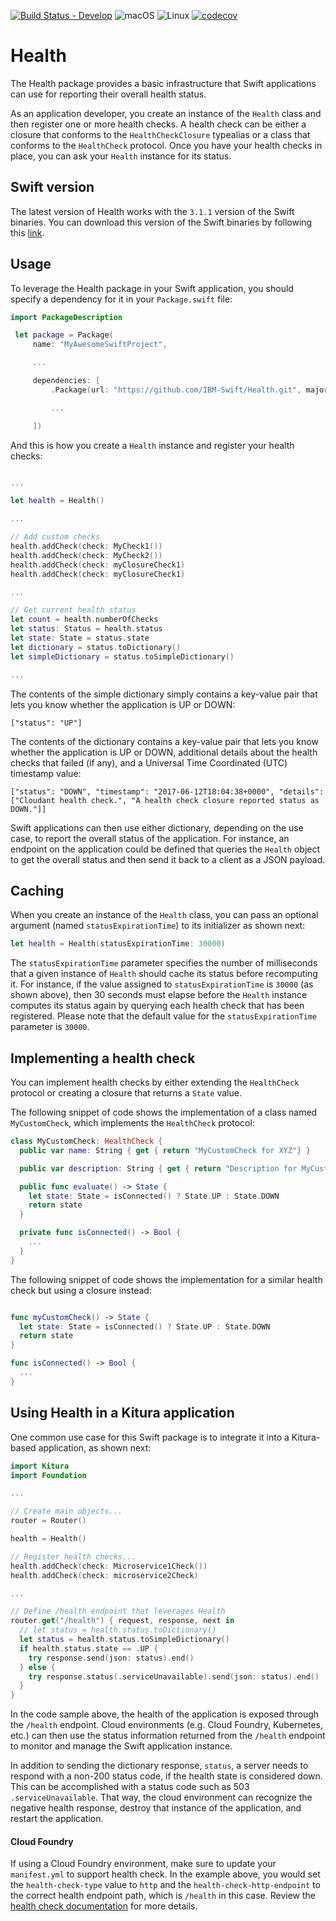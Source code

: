 [![Build Status - Develop](https://travis-ci.org/IBM-Swift/Health.svg?branch=develop)](https://travis-ci.org/IBM-Swift/Health)
![macOS](https://img.shields.io/badge/os-macOS-green.svg?style=flat)
![Linux](https://img.shields.io/badge/os-linux-green.svg?style=flat)
[![codecov](https://codecov.io/gh/IBM-Swift/Health/branch/master/graph/badge.svg)](https://codecov.io/gh/IBM-Swift/Health)

# Health
The Health package provides a basic infrastructure that Swift applications can use for reporting their overall health status.

As an application developer, you create an instance of the `Health` class and then register one or more health checks. A health check can be either a closure that conforms to the `HealthCheckClosure` typealias or a class that conforms to the `HealthCheck` protocol. Once you have your health checks in place, you can ask your `Health` instance for its status.

## Swift version
The latest version of Health works with the `3.1.1` version of the Swift binaries. You can download this version of the Swift binaries by following this [link](https://swift.org/download/#snapshots).

## Usage
To leverage the Health package in your Swift application, you should specify a dependency for it in your `Package.swift` file:

```swift
import PackageDescription

 let package = Package(
     name: "MyAwesomeSwiftProject",

     ...

     dependencies: [
         .Package(url: "https://github.com/IBM-Swift/Health.git", majorVersion: 0),

         ...

     ])
```

And this is how you create a `Health` instance and register your health checks:

```swift

...

let health = Health()

...

// Add custom checks
health.addCheck(check: MyCheck1())
health.addCheck(check: MyCheck2())
health.addCheck(check: myClosureCheck1)
health.addCheck(check: myClosureCheck1)

...

// Get current health status
let count = health.numberOfChecks
let status: Status = health.status
let state: State = status.state
let dictionary = status.toDictionary()
let simpleDictionary = status.toSimpleDictionary()

...

```

The contents of the simple dictionary simply contains a key-value pair that lets you know whether the application is UP or DOWN:

```
["status": "UP"]
```

The contents of the dictionary contains a key-value pair that lets you know whether the application is UP or DOWN, additional details about the health checks that failed (if any), and a Universal Time Coordinated (UTC) timestamp value:

```
["status": "DOWN", "timestamp": "2017-06-12T18:04:38+0000", "details": ["Cloudant health check.", "A health check closure reported status as DOWN."]]
```

Swift applications can then use either dictionary, depending on the use case, to report the overall status of the application. For instance, an endpoint on the application could be defined that queries the `Health` object to get the overall status and then send it back to a client as a JSON payload.

## Caching
When you create an instance of the `Health` class, you can pass an optional argument (named `statusExpirationTime`) to its initializer as shown next:

```swift
let health = Health(statusExpirationTime: 30000)
```

The `statusExpirationTime` parameter specifies the number of milliseconds that a given instance of `Health` should cache its status before recomputing it. For instance, if the value assigned to `statusExpirationTime` is `30000` (as shown above), then 30 seconds must elapse before the `Health` instance computes its status again by querying each health check that has been registered. Please note that the default value for the `statusExpirationTime` parameter is `30000`.

## Implementing a health check
You can implement health checks by either extending the `HealthCheck` protocol or creating a closure that returns a `State` value.

The following snippet of code shows the implementation of a class named `MyCustomCheck`, which implements the `HealthCheck` protocol:

```swift
class MyCustomCheck: HealthCheck {
  public var name: String { get { return "MyCustomCheck for XYZ"} }

  public var description: String { get { return "Description for MyCustomCheck..."} }

  public func evaluate() -> State {
    let state: State = isConnected() ? State.UP : State.DOWN
    return state
  }

  private func isConnected() -> Bool {
    ...
  }
}
```

The following snippet of code shows the implementation for a similar health check but using a closure instead:

```swift

func myCustomCheck() -> State {
  let state: State = isConnected() ? State.UP : State.DOWN
  return state
}

func isConnected() -> Bool {
  ...
}
```

## Using Health in a Kitura application
One common use case for this Swift package is to integrate it into a Kitura-based application, as shown next:

```swift
import Kitura
import Foundation

...

// Create main objects...
router = Router()

health = Health()

// Register health checks...
health.addCheck(check: Microservice1Check())
health.addCheck(check: microservice2Check)

...

// Define /health endpoint that leverages Health
router.get("/health") { request, response, next in
  // let status = health.status.toDictionary()
  let status = health.status.toSimpleDictionary()
  if health.status.state == .UP {
    try response.send(json: status).end()
  } else {
    try response.status(.serviceUnavailable).send(json: status).end()
  }
}

```

In the code sample above, the health of the application is exposed through the `/health` endpoint. Cloud environments (e.g. Cloud Foundry, Kubernetes, etc.) can then use the status information returned from the `/health` endpoint to monitor and manage the Swift application instance. 

In addition to sending the dictionary response, `status`, a server needs to respond with a non-200 status code, if the health state is considered down. This can be accomplished with a status code such as 503 `.serviceUnavailable`. That way, the cloud environment can recognize the negative health response, destroy that instance of the application, and restart the application.

#### Cloud Foundry

If using a Cloud Foundry environment, make sure to update your `manifest.yml` to support health check. In the example above, you would set the `health-check-type` value to `http` and the `health-check-http-endpoint` to the correct health endpoint path, which is `/health` in this case. Review the [health check documentation](https://docs.cloudfoundry.org/devguide/deploy-apps/healthchecks.html) for more details.
